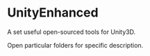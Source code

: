 # UnityEnhanced
A set useful open-sourced tools for Unity3D.

Open particular folders for specific description.
